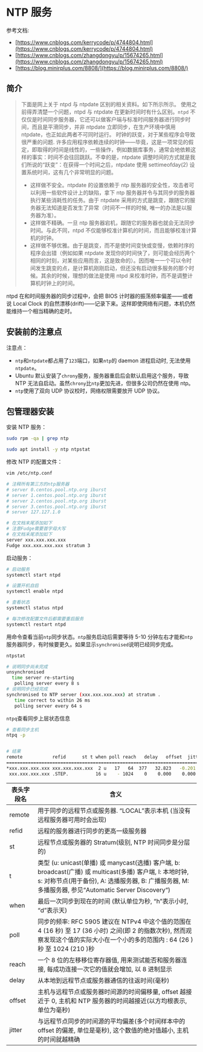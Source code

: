 <a name="p2EQp"></a>
# NTP 服务

参考文档:

- [https://www.cnblogs.com/kerrycode/p/4744804.html](https://www.cnblogs.com/kerrycode/p/4744804.html)
- [https://www.cnblogs.com/zhangdongyu/p/15674265.html](https://www.cnblogs.com/zhangdongyu/p/15674265.html)
- [https://blog.minirplus.com/8808/](https://blog.minirplus.com/8808/)
<a name="mlMxK"></a>
## 简介
> 下面是网上关于 ntpd 与 ntpdate 区别的相关资料。如下所示所示。
> 使用之前得弄清楚一个问题，ntpd 与 ntpdate 在更新时间时有什么区别。`ntpd` 不仅仅是时间同步服务器，它还可以做客户端与标准时间服务器进行同步时间，而且是平滑同步，并非 ntpdate 立即同步，在生产环境中慎用 ntpdate，也正如此两者不可同时运行。
> 时钟的跃变，对于某些程序会导致很严重的问题. 许多应用程序依赖连续的时钟——毕竟，这是一项常见的假定，即取得的时间是线性的，一些操作，例如数据库事务，通常会地依赖这样的事实：时间不会往回跳跃。不幸的是，ntpdate 调整时间的方式就是我们所说的“跃变”：在获得一个时间之后，ntpdate 使用 settimeofday(2) 设置系统时间，这有几个非常明显的问题。
> - 这样做不安全。ntpdate 的设置依赖于 ntp 服务器的安全性，攻击者可以利用一些软件设计上的缺陷，拿下 ntp 服务器并令与其同步的服务器执行某些消耗性的任务。由于 ntpdate 采用的方式是跳变，跟随它的服务器无法知道是否发生了异常（时间不一样的时候, 唯一的办法是以服务器为准）。
> - 这样做不精确。一旦 ntp 服务器宕机，跟随它的服务器也就会无法同步时间。与此不同，ntpd 不仅能够校准计算机的时间，而且能够校准计算机的时钟。
> - 这样做不够优雅。由于是跳变，而不是使时间变快或变慢，依赖时序的程序会出错（例如如果 ntpdate 发现你的时间快了，则可能会经历两个相同的时刻，对某些应用而言，这是致命的）。因而唯一一个可以令时间发生跳变的点，是计算机刚刚启动，但还没有启动很多服务的那个时候。其余的时候，理想的做法是使用 ntpd 来校准时钟，而不是调整计算机时钟上的时间。
> 
ntpd 在和时间服务器的同步过程中，会把 BIOS 计时器的振荡频率偏差——或者说 Local Clock 的自然漂移(drift)——记录下来。这样即使网络有问题，本机仍然能维持一个相当精确的走时。

<a name="wP83I"></a>
## 安装前的注意点
注意点：

- `ntp`和`ntpdate`都占用了`123`端口，如果`ntp`的 daemon 进程启动时, 无法使用`ntpdate`。
- Ubuntu 默认安装了`chrony`服务，服务器重启后会默认启用这个服务，导致 NTP 无法自启动。虽然`chrony`比`ntp`更加先进，但很多公司仍然在使用 ntp。
- `ntp`使用了双向 UDP 协议校时，网络权限需要放开 UDP 协议。
<a name="TuDL6"></a>
## 包管理器安装
安装 NTP 服务：
```bash
sudo rpm -qa | grep ntp

sudo apt install -y ntp ntpstat
```
修改 NTP 的配置文件：
```bash
vim /etc/ntp.conf

# 注释所有第三方的ntp服务器
# server 0.centos.pool.ntp.org iburst
# server 1.centos.pool.ntp.org iburst
# server 2.centos.pool.ntp.org iburst
# server 3.centos.pool.ntp.org iburst
# server 127.127.1.0

# 在文档末尾添加如下
# 注意Fudge需要首字母大写
# 在文档末尾添加如下
server xxx.xxx.xxx.xxx
Fudge xxx.xxx.xxx.xxx stratum 3
```
启动服务：
```bash
# 启动服务
systemctl start ntpd

# 设置开机自启
systemctl enable ntpd

# 查看状态
systemctl status ntpd

# 每次修改配置文件后都需要重启服务
systemctl restart ntpd
```
用命令查看当前`ntp`同步状态。`ntp`服务启动后需要等待 5-10 分钟左右才能和`ntp`服务器同步，有时候要更久。如果显示`synchronised`说明已经同步完成。
```bash
ntpstat

# 说明同步尚未完成
unsynchronised
  time server re-starting
   polling server every 8 s
# 说明同步已经完成
synchronised to NTP server (xxx.xxx.xxx.xxx) at stratum .
   time correct to within 26 ms
   polling server every 64 s
```
`ntpq`查看同步上层状态信息
```bash
# 查看同步主机
ntpq -p


# 结果
remote           refid      st t when poll reach   delay   offset  jitter
==============================================================================
*xxx.xxx.xxx.xxx xxx.xxx.xxx.xxx  2 u   17   64  377   32.823   -0.201   2.141
 xxx.xxx.xxx.xxx .STEP.          16 u    - 1024    0    0.000    0.000   0.000
```
| 表头字段名 | 含义 |
| --- | --- |
| remote | 用于同步的远程节点或服务器. “LOCAL”表示本机 (当没有远程服务器可用时会出现) |
| refid | 远程的服务器进行同步的更高一级服务器 |
| st | 远程节点或服务器的 Stratum(级别, NTP 时间同步是分层的) |
| t | 类型 (u: unicast(单播) 或 manycast(选播) 客户端, b: broadcast(广播) 或 multicast(多播) 客户端, l: 本地时钟, s: 对称节点(用于备份), A: 选播服务器, B: 广播服务器, M: 多播服务器, 参见“Automatic Server Discovery“) |
| when | 最后一次同步到现在的时间 (默认单位为秒, “h”表示小时, “d”表示天) |
| poll | 同步的频率: RFC 5905 建议在 NTPv4 中这个值的范围在 4 (16 秒) 至 17 (36 小时) 之间(即 2 的指数次秒), 然而观察发现这个值的实际大小在一个小的多的范围内 : 64 (26 )秒 至 1024 (210 )秒 |
| reach | 一个 8 位的左移移位寄存器值, 用来测试能否和服务器连接, 每成功连接一次它的值就会增加, 以 8 进制显示 |
| delay | 从本地到远程节点或服务器通信的往返时间(毫秒) |
| offset | 主机与远程节点或服务器时间源的时间偏移量, offset 越接近于 0, 主机和 NTP 服务器的时间越接近(以方均根表示, 单位为毫秒) |
| jitter | 与远程节点同步的时间源的平均偏差(多个时间样本中的 offset 的偏差, 单位是毫秒), 这个数值的绝对值越小, 主机的时间就越精确 |

